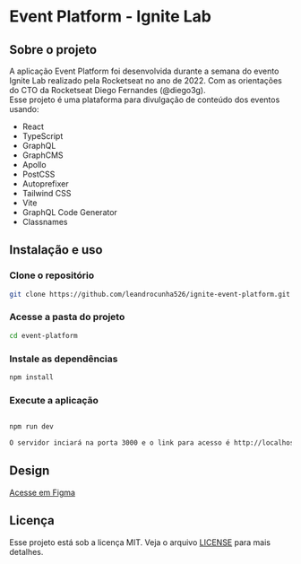 # Event Platform - Ignite Lab
## Sobre o projeto

A aplicação Event Platform foi desenvolvida durante a semana do evento Ignite Lab realizado pela Rocketseat no ano de 2022. Com as orientações do CTO da Rocketseat Diego Fernandes (@diego3g).  
Esse projeto é uma plataforma para divulgação de conteúdo dos eventos usando:

- React
- TypeScript
- GraphQL
- GraphCMS
- Apollo
- PostCSS
- Autoprefixer
- Tailwind CSS
- Vite
- GraphQL Code Generator
- Classnames

## Instalação e uso

### Clone o repositório

```bash
git clone https://github.com/leandrocunha526/ignite-event-platform.git
```
### Acesse a pasta do projeto

```bash
cd event-platform
```

### Instale as dependências
```bash
npm install
```

### Execute a aplicação
```bash

npm run dev

O servidor inciará na porta 3000 e o link para acesso é http://localhost:3000
```

## Design

[Acesse em Figma](https://www.figma.com/community/file/1120711251998877938)

## Licença

Esse projeto está sob a licença MIT. Veja o arquivo [LICENSE](./LICENSE.md) para mais detalhes.
